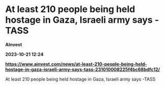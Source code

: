 # At least 210 people being held hostage in Gaza, Israeli army says -TASS
**AInvest**

**2023-10-21 12:24**

**https://www.ainvest.com/news/at-least-210-people-being-held-hostage-in-gaza-israeli-army-says-tass-231010008225f4bc68bdfc12/**

At least 210 people being held hostage in Gaza, Israeli army says -TASS